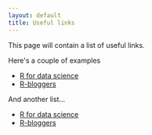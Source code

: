 ```yaml
---
layout: default
title: Useful links
---
```

This page will contain a list of useful links.

Here's a couple of examples

* [R for data science](https://r4ds.had.co.nz/)
* [R-bloggers](https://www.r-bloggers.com/)

And another list...

* [R for data science](https://r4ds.had.co.nz/)
* [R-bloggers](https://www.r-bloggers.com/)
